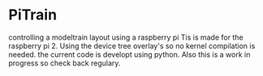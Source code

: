 # PiTrain
controlling a modeltrain layout  using a raspberry pi
Tis is made for the raspberry pi 2. Using the device tree overlay's so no kernel compilation is needed.
the current code is developt  using python. Also this is a work in progress so check back  regulary. 

